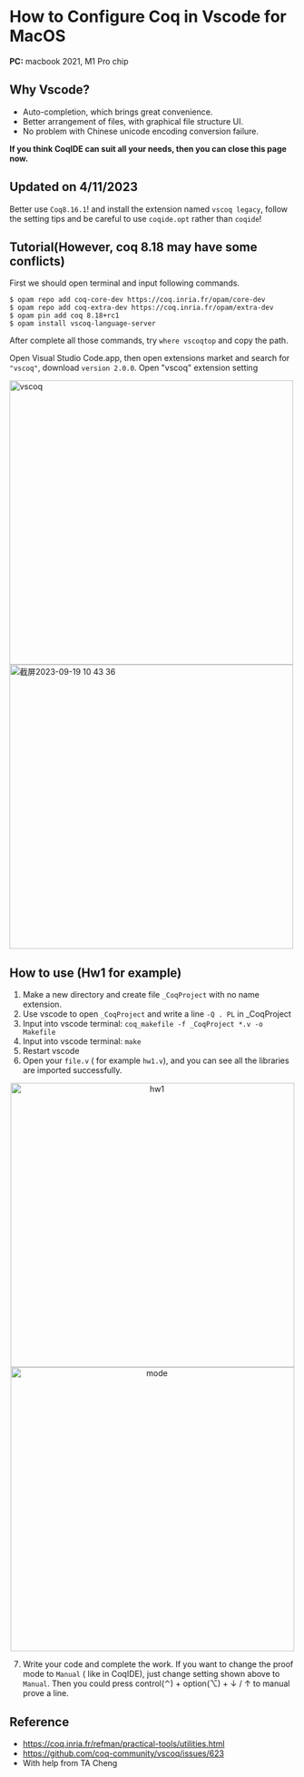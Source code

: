 # How to Configure Coq in Vscode for MacOS



**PC:** macbook 2021, M1 Pro chip

## Why Vscode?
* Auto-completion, which brings great convenience.
* Better arrangement of files, with graphical file structure UI.
* No problem with Chinese unicode encoding conversion failure.

**If you think CoqIDE can suit all your needs, then you can close this page now.**

## Updated on 4/11/2023

Better use `Coq8.16.1`! and install the extension named `vscoq legacy`, follow the setting tips and be careful to use `coqide.opt` rather than `coqide`!

## Tutorial(However, coq 8.18 may have some conflicts)
First we should open terminal and input following commands.
```
$ opam repo add coq-core-dev https://coq.inria.fr/opam/core-dev
$ opam repo add coq-extra-dev https://coq.inria.fr/opam/extra-dev
$ opam pin add coq 8.18+rc1
$ opam install vscoq-language-server
```
After complete all those commands, try `where vscoqtop` and copy the path. 

Open Visual Studio Code.app, then open extensions market and search for `"vscoq"`, download `version 2.0.0`. Open "vscoq" extension setting

<img width="500" alt="vscoq" src="https://github.com/huskydoge/CS2612-Programming-Languages-and-Compilers/assets/91367324/b50dbafe-32d0-4af0-9b4f-0ef4fed35410">
<img width="500" alt="截屏2023-09-19 10 43 36" src="https://github.com/huskydoge/CS2612-Programming-Languages-and-Compilers/assets/91367324/98739bac-6259-476f-969e-28add46c5402" style="align">

## How to use (Hw1 for example)

1. Make a new directory and create file `_CoqProject` with no name extension.
2. Use vscode to open `_CoqProject` and write a line `-Q . PL` in _CoqProject
3. Input into vscode terminal:  `coq_makefile -f _CoqProject *.v -o Makefile`
4. Input into vscode terminal: `make`
5. Restart vscode
6. Open your `file.v` ( for example `hw1.v`), and you can see all the libraries are imported successfully.

<div align="center">
<img width="500" alt="hw1" src="https://github.com/huskydoge/CS2612-Programming-Languages-and-Compilers/assets/91367324/83941b4a-b6c3-4a78-b008-249fd6f03121">
<img width="500" alt="mode" src="https://github.com/huskydoge/CS2612-Programming-Languages-and-Compilers/assets/91367324/7580f261-5634-4a75-9569-65b3369f879e">
</div>

7. Write your code and complete the work. If you want to change the proof mode to `Manual` ( like in CoqIDE), just change setting shown above to `Manual`. Then you could press control(⌃) + option(⌥) + ↓ / ↑ to manual prove a line.


## Reference
* https://coq.inria.fr/refman/practical-tools/utilities.html
* https://github.com/coq-community/vscoq/issues/623
* With help from TA Cheng
